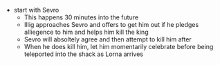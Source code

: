 - start with Sevro
    - This happens 30 minutes into the future
    - Illig approaches Sevro and offers to get him out if he pledges alliegence to him and helps him kill the king
    - Sevro will absoltely agree and then attempt to kill him after
    - When he does kill him, let him momentarily celebrate before being teleported into the shack as Lorna arrives

    